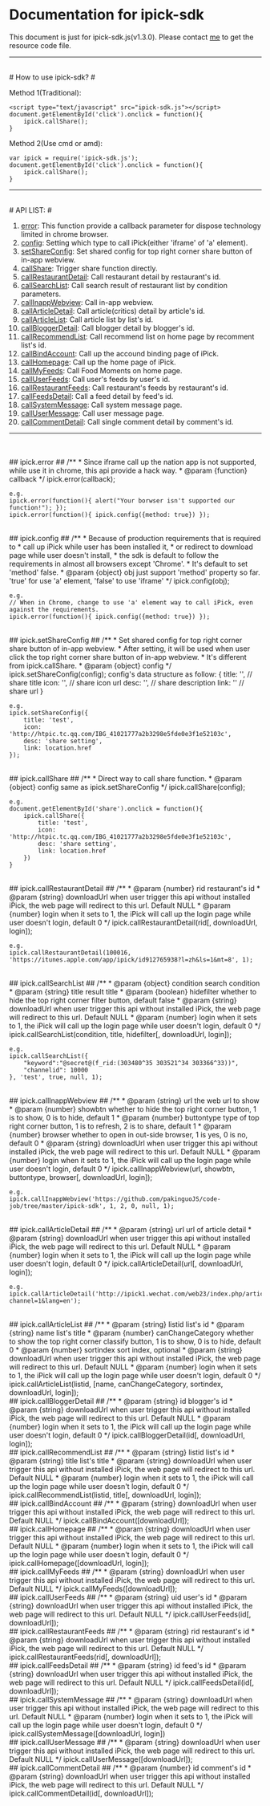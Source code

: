 # Documentation for ipick-sdk #

This document is just for ipick-sdk.js(v1.3.0). Please contact [me](mailto:pakinguo@tencent.com) to get the resource code file.

----------

<br>
# How to use ipick-sdk? #

Method 1(Traditional):

    <script type="text/javascript" src="ipick-sdk.js"></script>
	document.getElementById('click').onclick = function(){
		ipick.callShare();
	}

Method 2(Use cmd or amd):

    var ipick = require('ipick-sdk.js');
	document.getElementById('click').onclick = function(){
		ipick.callShare();
	}


----------

<br>
# API LIST: #

1. [error](#ipickerror): This function provide a callback parameter for dispose technology limited in chrome browser.
2. [config](#ipickconfig): Setting which type to call iPick(either 'iframe' of 'a' element).
3. [setShareConfig](#ipicksetshareconfig): Set shared config for top right corner share button of in-app webview.
4. [callShare](#ipickcallshare): Trigger share function directly.
5. [callRestaurantDetail](#ipickcallrestaurantdetail): Call restaurant detail by restaurant's id.
6. [callSearchList](#ipickcallsearchlist): Call search result of restaurant list by condition parameters.
7. [callInappWebview](#ipickcallinappwebview): Call in-app webview.
8. [callArticleDetail](#ipickcallarticledetail): Call article(critics) detail by article's id.
9. [callArticleList](#ipickcallarticlelist): Call article list by list's id.
10. [callBloggerDetail](#ipickcallbloggerdetail): Call blogger detail by blogger's id.
11. [callRecommendList](#ipickcallrecommendlist): Call recommend list on home page by recomment list's id.
12. [callBindAccount](#ipickcallbindaccount): Call up the accound binding page of iPick.
13. [callHomepage](#ipickcallhomepage): Call up the home page of iPick.
14. [callMyFeeds](#ipickcallmyfeeds): Call Food Moments on home page.
15. [callUserFeeds](#ipickcalluserfeeds): Call user's feeds by user's id.
16. [callRestaurantFeeds](#ipickcallrestaurantfeeds): Call restaurant's feeds by restaurant's id.
17. [callFeedsDetail](#ipickcallfeedsdetail): Call a feed detail by feed's id.
18. [callSystemMessage](#ipickcallsystemmessage): Call system message page.
19. [callUserMessage](#ipickcallusermessage): Call user message page.
20. [callCommentDetail](#ipickcallcommentdetail): Call single comment detail by comment's id.


----------
<br>

<br>
## ipick.error ##
	/**
 	 * Since iframe call up the nation app is not supported, while use it in chrome, this api provide a hack way.
 	 * @param {function} callback
 	 */
    ipick.error(callback);

	e.g.
	ipick.error(function(){ alert("Your borwser isn't supported our function!"); });
	ipick.error(function(){ ipick.config({method: true}) });

<br>
## ipick.config ##
	/**
	 * Because of production requirements that is required to 
	 * call up iPick while user has been installed it, 
	 * or redirect to download page while user doesn't install,
	 * the sdk is default to follow the requirements in almost all browsers except 'Chrome'.
	 * It's default to set 'method' false.
 	 * @param {object} obj just support 'method' property so far. 'true' for use 'a' element, 'false' to use 'iframe'
 	 */
	ipick.config(obj); 

	e.g.
	// When in Chrome, change to use 'a' element way to call iPick, even against the requirements.
	ipick.error(function(){ ipick.config({method: true}) }); 

<br>
## ipick.setShareConfig ##
    /**
     * Set shared config for top right corner share button of in-app webview.
     * After setting, it will be used when user click the top right corner share button of in-app webview.
     * It's different from ipick.callShare.
     * @param {object} config
     */
    ipick.setShareConfig(config);
	config's data structure as follow:
	{
		title: '',	// share title
		icon: '',	// share icon url
		desc: '',	// share description
		link: ''	// share url
	}

	e.g.
	ipick.setShareConfig({
		title: 'test',
		icon: 'http://htpic.tc.qq.com/IBG_41021777a2b3298e5fde0e3f1e52103c',
		desc: 'share setting',
		link: location.href
	});

<br>
## ipick.callShare ##
	/**
	 * Direct way to call share function.
	 * @param {object} config same as ipick.setShareConfig
	 */
	ipick.callShare(config);
	
	e.g.
	document.getElementById('share').onclick = function(){
		ipick.callShare({
			title: 'test',
			icon: 'http://htpic.tc.qq.com/IBG_41021777a2b3298e5fde0e3f1e52103c',
			desc: 'share setting',
			link: location.href
		})
	}

<br>
## ipick.callRestaurantDetail ##
    /**
     * @param {number} rid restaurant's id
     * @param {string} downloadUrl when user trigger this api without installed iPick, the web page will redirect to this url. Default NULL
     * @param {number} login when it sets to 1, the iPick will call up the login page while user doesn't login, default 0
     */
    ipick.callRestaurantDetail(rid[, downloadUrl, login]);

	e.g.
	ipick.callRestaurantDetail(100016, 'https://itunes.apple.com/app/ipick/id912765938?l=zh&ls=1&mt=8', 1);

<br>
## ipick.callSearchList ##
    /**
     * @param {object} condition search condition
     * @param {string} title result title
     * @param {boolean} hidefilter whether to hide the top right corner filter button, default false
     * @param {string} downloadUrl when user trigger this api without installed iPick, the web page will redirect to this url. Default NULL
     * @param {number} login when it sets to 1, the iPick will call up the login page while user doesn't login, default 0
     */
    ipick.callSearchList(condition, title, hidefilter[, downloadUrl, login]);

	e.g.
	ipick.callSearchList({
        "keyword":"@secret@(f_rid:(303480^35 303521^34 303366^33))",
        "channelid": 10000
    }, 'test', true, null, 1);

<br>
## ipick.callInappWebview ##
	/**
	 * @param {string} url the web url to show
	 * @param {number} showbtn whether to hide the top right corner button, 1 is to show, 0 is to hide, default 1
	 * @param {number} buttontype type of top right corner button, 1 is to refresh, 2 is to share, default 1
	 * @param {number} browser whether to open in out-side browser, 1 is yes, 0 is no, default 0
	 * @param {string} downloadUrl when user trigger this api without installed iPick, the web page will redirect to this url. Default NULL
	 * @param {number} login when it sets to 1, the iPick will call up the login page while user doesn't login, default 0
	 */
	ipick.callInappWebview(url, showbtn, buttontype, browser[, downloadUrl, login]);

	e.g.
	ipick.callInappWebview('https://github.com/pakinguoJS/code-job/tree/master/ipick-sdk', 1, 2, 0, null, 1);

<br>
## ipick.callArticleDetail ##
    /**
     * @param {string} url url of article detail
     * @param {string} downloadUrl when user trigger this api without installed iPick, the web page will redirect to this url. Default NULL
     * @param {number} login when it sets to 1, the iPick will call up the login page while user doesn't login, default 0
     */
    ipick.callArticleDetail(url[, downloadUrl, login]);

	e.g.
	ipick.callArticleDetail('http://ipick1.wechat.com/web23/index.php/article/detail/348?channel=1&lang=en');

<br>
## ipick.callArticleList ##
    /**
     * @param {string} listid list's id
     * @param {string} name list's title
     * @param {number} canChangeCategory whether to show the top right corner classify button, 1 is to show, 0 is to hide, default 0
     * @param {number} sortindex sort index, optional
     * @param {string} downloadUrl when user trigger this api without installed iPick, the web page will redirect to this url. Default NULL
     * @param {number} login when it sets to 1, the iPick will call up the login page while user doesn't login, default 0
     */
    ipick.callArticleList(listid, [name, canChangeCategory, sortindex, downloadUrl, login]);

<br>
## ipick.callBloggerDetail ##
    /**
     * @param {string} id blogger's id
     * @param {string} downloadUrl when user trigger this api without installed iPick, the web page will redirect to this url. Default NULL
     * @param {number} login when it sets to 1, the iPick will call up the login page while user doesn't login, default 0
     */
    ipick.callBloggerDetail(id[, downloadUrl, login]);


<br>
## ipick.callRecommendList ##
    /**
     * @param {string} listid list's id
     * @param {string} title list's title
     * @param {string} downloadUrl when user trigger this api without installed iPick, the web page will redirect to this url. Default NULL
     * @param {number} login when it sets to 1, the iPick will call up the login page while user doesn't login, default 0
     */
    ipick.callRecommendList(listid, title[, downloadUrl, login]);


<br>
## ipick.callBindAccount ##
    /**
     * @param {string} downloadUrl when user trigger this api without installed iPick, the web page will redirect to this url. Default NULL
     */
    ipick.callBindAccount([downloadUrl]);


<br>
## ipick.callHomepage ##
	/**
	 * @param {string} downloadUrl when user trigger this api without installed iPick, the web page will redirect to this url. Default NULL
	 * @param {number} login when it sets to 1, the iPick will call up the login page while user doesn't login, default 0
	 */
	ipick.callHomepage([downloadUrl, login]);


<br>
## ipick.callMyFeeds ##
	/**
	 * @param {string} downloadUrl when user trigger this api without installed iPick, the web page will redirect to this url. Default NULL
	 */
	ipick.callMyFeeds([downloadUrl]);


<br>
## ipick.callUserFeeds ##
    /**
     * @param {string} uid user's id
     * @param {string} downloadUrl when user trigger this api without installed iPick, the web page will redirect to this url. Default NULL
     */
    ipick.callUserFeeds(id[, downloadUrl]);


<br>
## ipick.callRestaurantFeeds ##
    /**
     * @param {string} rid restaurant's id
     * @param {string} downloadUrl when user trigger this api without installed iPick, the web page will redirect to this url. Default NULL
     */
    ipick.callRestaurantFeeds(rid[, downloadUrl]);


<br>
## ipick.callFeedsDetail ##
    /**
     * @param {string} id feed's id
     * @param {string} downloadUrl when user trigger this api without installed iPick, the web page will redirect to this url. Default NULL
     */
    ipick.callFeedsDetail(id[, downloadUrl]);


<br>
## ipick.callSystemMessage ##
    /**
     * @param {string} downloadUrl when user trigger this api without installed iPick, the web page will redirect to this url. Default NULL
     * @param {number} login when it sets to 1, the iPick will call up the login page while user doesn't login, default 0
     */
    ipick.callSystemMessage([downloadUrl, login])


<br>
## ipick.callUserMessage ##
    /**
     * @param {string} downloadUrl when user trigger this api without installed iPick, the web page will redirect to this url. Default NULL
     */
    ipick.callUserMessage([downloadUrl]);


<br>
## ipick.callCommentDetail ##
    /**
     * @param {number} id comment's id
     * @param {string} downloadUrl when user trigger this api without installed iPick, the web page will redirect to this url. Default NULL
     */
    ipick.callCommentDetail(id[, downloadUrl]);



